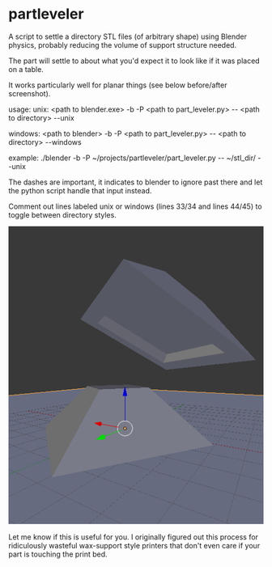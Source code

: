 # partleveler
A script to settle a directory STL files (of arbitrary shape) using Blender physics, probably reducing the volume of support structure needed.

The part will settle to about what you'd expect it to look like if it was placed on a table.

It works particularly well for planar things (see below before/after screenshot).

usage:
unix:
\<path to blender.exe\> -b -P \<path to part_leveler.py\> -- \<path to directory\> --unix

windows:
\<path to blender\> -b -P \<path to part_leveler.py\> -- \<path to directory\> --windows

example:
./blender -b -P ~/projects/partleveler/part_leveler.py -- ~/stl_dir/ --unix

The dashes are important, it indicates to blender to ignore past there and let the python script handle that input instead.

Comment out lines labeled unix or windows (lines 33/34 and lines 44/45) to toggle between directory styles.

![before and after](ugly_but_functional.png)

Let me know if this is useful for you. I originally figured out this process for ridiculously wasteful wax-support style printers that don't even care if your part is touching the print bed. 


